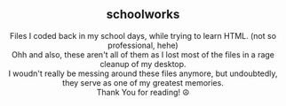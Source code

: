 <div align="center">
<h2>schoolworks</h2>
Files I coded back in my school days, while trying to learn HTML. (not so professional, hehe)<br>
Ohh and also, these aren't all of them as I lost most of the files in a rage cleanup of my desktop.<br>
I woudn't really be messing around these files anymore, but undoubtedly, they serve as one of my greatest memories.<br>
Thank You for reading! ☮️
</div>

